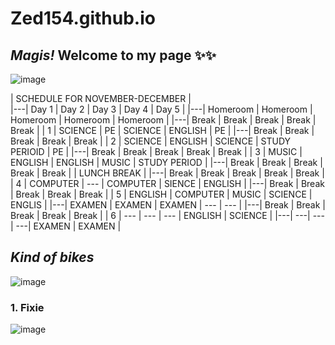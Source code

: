 # Zed154.github.io
## *Magis!* Welcome to my page ✨✨

![image](https://user-images.githubusercontent.com/118245709/202087349-10ec164e-3054-4807-96c5-7b78e138a2fb.png)

| SCHEDULE FOR NOVEMBER-DECEMBER |  
|---| Day 1 | Day 2 | Day 3 | Day 4 | Day 5 | 
|---| Homeroom | Homeroom | Homeroom | Homeroom | Homeroom |
|---| Break | Break | Break | Break | Break |
| 1 | SCIENCE | PE | SCIENCE | ENGLISH | PE | 
|---| Break | Break | Break | Break | Break |
| 2 | SCIENCE | ENGLISH | SCIENCE | STUDY PERIOID | PE |
|---| Break | Break | Break | Break | Break |
| 3 | MUSIC | ENGLISH | ENGLISH | MUSIC | STUDY PERIOD |
|---| Break | Break | Break | Break | Break |
| LUNCH BREAK | 
|---| Break | Break | Break | Break | Break |
| 4 | COMPUTER | --- | COMPUTER | SIENCE | ENGLISH | 
|---| Break | Break | Break | Break | Break |
| 5 | ENGLISH | COMPUTER | MUSIC | SCIENCE | ENGLIS | 
|---| EXAMEN | EXAMEN | EXAMEN | --- | --- | 
|---| Break | Break | Break | Break | Break |
| 6 | --- | --- | --- | ENGLISH | SCIENCE |
|---| ---| ---| ---| EXAMEN | EXAMEN |
 
## *Kind of bikes*
![image](https://user-images.githubusercontent.com/118245709/203222229-03fd50cb-f4eb-4b61-8c1f-a5f2a0fcf681.png)

### 1. **Fixie** 
![image](https://user-images.githubusercontent.com/118245709/203223446-ec186287-068f-401b-ba16-6acb6f49e1de.png)

